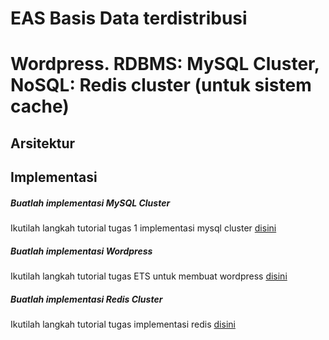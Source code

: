 # EAS Basis Data terdistribusi
# Wordpress. RDBMS: MySQL Cluster, NoSQL: Redis cluster (untuk sistem cache)

## Arsitektur

## Implementasi 
##### Buatlah implementasi MySQL Cluster 

Ikutilah langkah tutorial tugas 1 implementasi mysql cluster [disini](https://github.com/Nirmala01/Basis-Data-Terdistribusi-BDT-/tree/master/tugas%20implementasi)

##### Buatlah implementasi Wordpress 

Ikutilah langkah tutorial tugas ETS untuk membuat wordpress [disini](https://github.com/Nirmala01/Basis-Data-Terdistribusi-BDT-/blob/master/Tugas%20ETS/read.md)

##### Buatlah implementasi Redis Cluster

Ikutilah langkah tutorial tugas implementasi redis [disini](https://github.com/Nirmala01/Basis-Data-Terdistribusi-BDT-/blob/master/Tugas%205%20Implementasi%20Redis/read.md)

